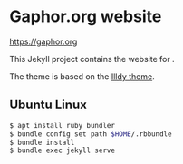 # Gaphor.org website

https://gaphor.org

This Jekyll project contains the website for .

The theme is based on the [Illdy theme](https://colorlib.com/illdy/).


## Ubuntu Linux

```sh
$ apt install ruby bundler
$ bundle config set path $HOME/.rbbundle
$ bundle install
$ bundle exec jekyll serve
```
